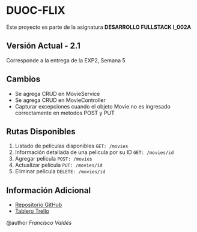# DUOC-FLIX

Este proyecto es parte de la asignatura **DESARROLLO FULLSTACK I_002A**

## Versión Actual - 2.1
Corresponde a la entrega de la EXP2, Semana 5

## Cambios
- Se agrega CRUD en MovieService
- Se agrega CRUD en MovieController
- Capturar excepciones cuando el objeto Movie no es ingresado correctamente en metodos POST y PUT


## Rutas Disponibles

1. Listado de películas disponibles `GET: /movies`
2. Información detallada de una pelicula por su ID `GET: /movies/id`
3. Agregar película `POST: /movies` 
4. Actualizar película `PUT: /movies/id` 
5. Eliminar película `DELETE: /movies/id` 


## Información Adicional

- [Repositorio GitHub](https://github.com/ecodisonante/DUOC-FLIX)
- [Tablero Trello](https://trello.com/b/Rf79QjYd/desarrollo-fullstack-i002a)


@author _Francisco Valdés_